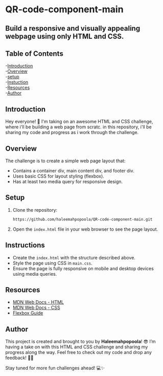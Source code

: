 # QR-code-component-main
## Build a responsive and visually appealing webpage using only HTML and CSS.

## Table of Contents
-[Introduction](#Introduction)  
-[Overview](#Overview)  
-[setup](#setup)  
-[Instuction](#Instuction)  
-[Resources](#Resources)  
-[Author](#Author)  



## Introduction
Hey everyone! 🎉 I'm taking on an awesome HTML and CSS challenge, where  i'll be building a web page from scratc. in this repository, i'll be sharing my code and progress as i work through the challenge.

## Overview
The challenge is to create a simple web page layout that:
- Contains a container div, main content div, and footer div.
- Uses basic CSS for layout styling (flexbox).
- Has at least two media query for responsive design.

## Setup
1. Clone the repository:
   ```bash
   https://github.com/haleemahpopoola/QR-code-component-main.git
   ```
2. Open the `index.html` file in your web browser to see the page layout.

## Instructions
- Create the `index.html` with the structure described above.
- Style the page using CSS in `main.css`.
- Ensure the page is fully responsive on mobile and desktop devices using media queries.

## Resources
- [MDN Web Docs - HTML](https://developer.mozilla.org/en-US/docs/Web/HTML)
- [MDN Web Docs - CSS](https://developer.mozilla.org/en-US/docs/Web/CSS)
- [Flexbox Guide](https://css-tricks.com/snippets/css/a-guide-to-flexbox/)

## Author
This project is created and brought to you by **Haleemahpopoola**! 😎 I’m having a take on with this HTML and CSS challenge and sharing my progress along the way. Feel free to check out my code and drop any feedback! 🌟😊

Stay tuned for more fun challenges ahead! 💻✨
